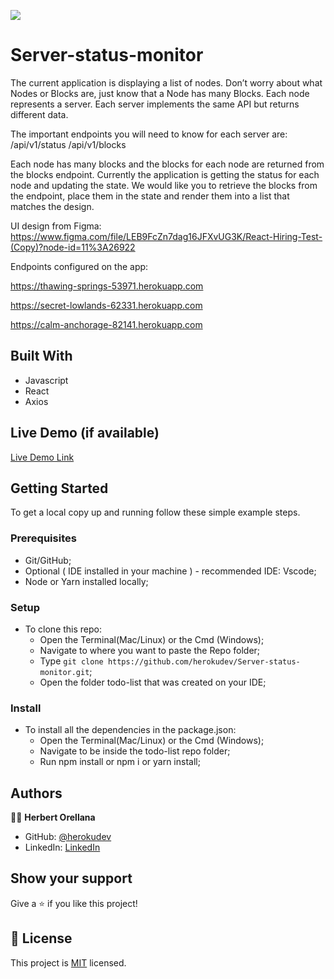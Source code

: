 ![](https://img.shields.io/badge/Microverse-blueviolet)

# Server-status-monitor

The current application is displaying a list of nodes. Don’t worry about what Nodes or Blocks are, just know that a Node has many Blocks. Each node represents a server. Each server implements the same API but returns different data. 

The important endpoints you will need to know for each server are: /api/v1/status /api/v1/blocks
 
Each node has many blocks and the blocks for each node are returned from the blocks endpoint. Currently the application is getting the status for each node and updating the state. We would like you to retrieve the blocks from the endpoint, place them in the state and render them into a list that matches the design.

UI design from Figma: https://www.figma.com/file/LEB9FcZn7dag16JFXvUG3K/React-Hiring-Test-(Copy)?node-id=11%3A26922

Endpoints configured on the app:

https://thawing-springs-53971.herokuapp.com

https://secret-lowlands-62331.herokuapp.com

https://calm-anchorage-82141.herokuapp.com


## Built With

- Javascript
- React
- Axios

## Live Demo (if available)

[Live Demo Link](https://livedemo.com)


## Getting Started

To get a local copy up and running follow these simple example steps.

### Prerequisites

- Git/GitHub;
- Optional ( IDE installed in your machine ) - recommended IDE: Vscode;
- Node or Yarn installed locally;

### Setup

- To clone this repo:
  - Open the Terminal(Mac/Linux) or the Cmd (Windows);
  - Navigate to where you want to paste the Repo folder;
  - Type `git clone https://github.com/herokudev/Server-status-monitor.git`;
  - Open the folder todo-list that was created on your IDE;

### Install

- To install all the dependencies in the package.json:
  - Open the Terminal(Mac/Linux) or the Cmd (Windows);
  - Navigate to be inside the todo-list repo folder;
  - Run npm install or npm i or yarn install;


## Authors

👨‍💻 **Herbert Orellana**
​
- GitHub: [@herokudev](https://github.com/herokudev)
- LinkedIn: [LinkedIn](https://www.linkedin.com/in/herbert-orellana//)


## Show your support

Give a ⭐️ if you like this project!



## 📝 License

This project is [MIT](./MIT.md) licensed.
